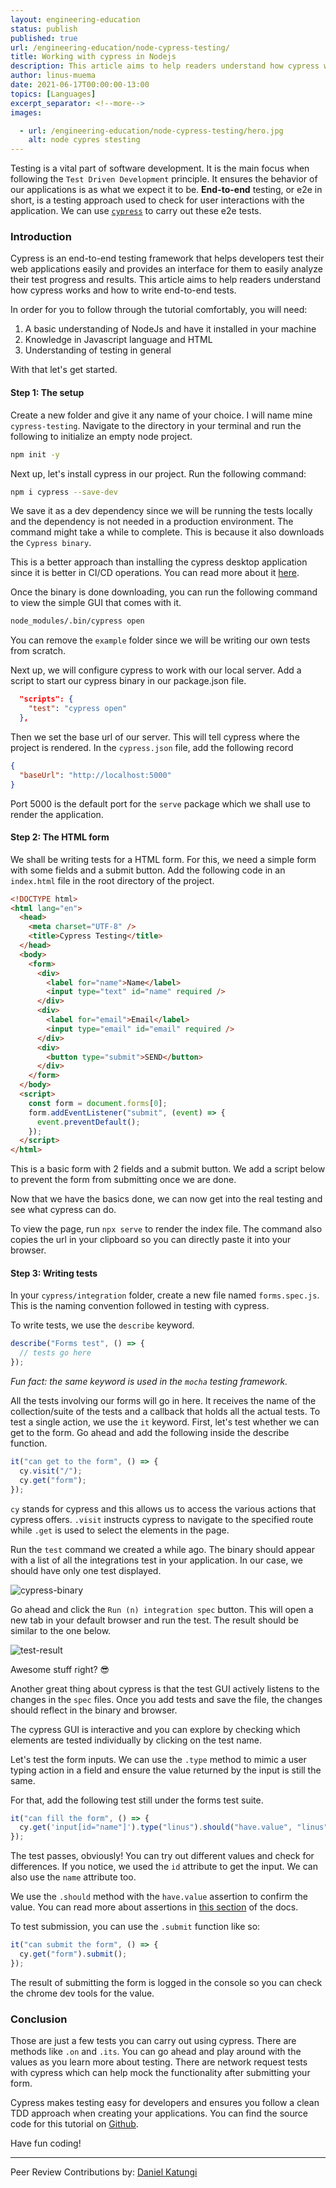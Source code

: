 ```yaml
---
layout: engineering-education
status: publish
published: true
url: /engineering-education/node-cypress-testing/
title: Working with cypress in Nodejs
description: This article aims to help readers understand how cypress works and how to write end-to-end tests.
author: linus-muema
date: 2021-06-17T00:00:00-13:00
topics: [Languages]
excerpt_separator: <!--more-->
images:

  - url: /engineering-education/node-cypress-testing/hero.jpg
    alt: node cypres stesting
---
```


Testing is a vital part of software development. It is the main focus when following the `Test Driven Development` principle. It ensures the behavior of our applications is as what we expect it to be. **End-to-end** testing, or e2e in short, is a testing approach used to check for user interactions with the application. We can use [`cypress`](https://www.cypress.io/) to carry out these e2e tests.

### Introduction

Cypress is an end-to-end testing framework that helps developers test their web applications easily and provides an interface for them to easily analyze their test progress and results.
This article aims to help readers understand how cypress works and how to write end-to-end tests.

In order for you to follow through the tutorial comfortably, you will need:

1. A basic understanding of NodeJs and have it installed in your machine
2. Knowledge in Javascript language and HTML
3. Understanding of testing in general

With that let's get started.

#### Step 1: The setup

Create a new folder and give it any name of your choice. I will name mine `cypress-testing`. Navigate to the directory in your terminal and run the following to initialize an empty node project.

```bash
npm init -y
```

Next up, let's install cypress in our project. Run the following command:

```bash
npm i cypress --save-dev
```

We save it as a dev dependency since we will be running the tests locally and the dependency is not needed in a production environment. The command might take a while to complete. This is because it also downloads the `Cypress binary`.

This is a better approach than installing the cypress desktop application since it is better in CI/CD operations. You can read more about it [here](https://docs.cypress.io/guides/getting-started/installing-cypress#npm-install).

Once the binary is done downloading, you can run the following command to view the simple GUI that comes with it.

```bash
node_modules/.bin/cypress open
```

You can remove the `example` folder since we will be writing our own tests from scratch.

Next up, we will configure cypress to work with our local server. Add a script to start our cypress binary in our package.json file.

```json
  "scripts": {
    "test": "cypress open"
  },
```

Then we set the base url of our server. This will tell cypress where the project is rendered. In the `cypress.json` file, add the following record

```json
{
  "baseUrl": "http://localhost:5000"
}
```

Port 5000 is the default port for the `serve` package which we shall use to render the application.

#### Step 2: The HTML form

We shall be writing tests for a HTML form. For this, we need a simple form with some fields and a submit button. Add the following code in an `index.html` file in the root directory of the project.

```html
<!DOCTYPE html>
<html lang="en">
  <head>
    <meta charset="UTF-8" />
    <title>Cypress Testing</title>
  </head>
  <body>
    <form>
      <div>
        <label for="name">Name</label>
        <input type="text" id="name" required />
      </div>
      <div>
        <label for="email">Email</label>
        <input type="email" id="email" required />
      </div>
      <div>
        <button type="submit">SEND</button>
      </div>
    </form>
  </body>
  <script>
    const form = document.forms[0];
    form.addEventListener("submit", (event) => {
      event.preventDefault();
    });
  </script>
</html>
```

This is a basic form with 2 fields and a submit button. We add a script below to prevent the form from submitting once we are done.

Now that we have the basics done, we can now get into the real testing and see what cypress can do.

To view the page, run `npx serve` to render the index file. The command also copies the url in your clipboard so you can directly paste it into your browser.

#### Step 3: Writing tests

In your `cypress/integration` folder, create a new file named `forms.spec.js`. This is the naming convention followed in testing with cypress.

To write tests, we use the `describe` keyword.

```js
describe("Forms test", () => {
  // tests go here
});
```

_Fun fact: the same keyword is used in the `mocha` testing framework._

All the tests involving our forms will go in here. It receives the name of the collection/suite of the tests and a callback that holds all the actual tests. To test a single action, we use the `it` keyword. First, let's test whether we can get to the form. Go ahead and add the following inside the describe function.

```javascript
it("can get to the form", () => {
  cy.visit("/");
  cy.get("form");
});
```

`cy` stands for cypress and this allows us to access the various actions that cypress offers.
`.visit` instructs cypress to navigate to the specified route while `.get` is used to select the elements in the page.

Run the `test` command we created a while ago. The binary should appear with a list of all the integrations test in your application. In our case, we should have only one test displayed.

![cypress-binary](/node-cypress-testing/cypress-binary.png)

Go ahead and click the `Run (n) integration spec` button. This will open a new tab in your default browser and run the test. The result should be similar to the one below.

![test-result](/node-cypress-testing/test-result.png)

Awesome stuff right? 😎

Another great thing about cypress is that the test GUI actively listens to the changes in the `spec` files. Once you add tests and save the file, the changes should reflect in the binary and browser.

The cypress GUI is interactive and you can explore by checking which elements are tested individually by clicking on the test name.

Let's test the form inputs. We can use the `.type` method to mimic a user typing action in a field and ensure the value returned by the input is still the same.

For that, add the following test still under the forms test suite.

```javascript
it("can fill the form", () => {
  cy.get('input[id="name"]').type("linus").should("have.value", "linus");
});
```

The test passes, obviously! You can try out different values and check for differences. If you notice, we used the `id` attribute to get the input. We can also use the `name` attribute too.

We use the `.should` method with the `have.value` assertion to confirm the value. You can read more about assertions in [this section](https://docs.cypress.io/guides/core-concepts/introduction-to-cypress#Assertions) of the docs.

To test submission, you can use the `.submit` function like so:

```javascript
it("can submit the form", () => {
  cy.get("form").submit();
});
```

The result of submitting the form is logged in the console so you can check the chrome dev tools for the value.

### Conclusion

Those are just a few tests you can carry out using cypress. There are methods like `.on` and `.its`. You can go ahead and play around with the values as you learn more about testing. There are network request tests with cypress which can help mock the functionality after submitting your form.

Cypress makes testing easy for developers and ensures you follow a clean TDD approach when creating your applications. You can find the source code for this tutorial on [Github](https://github.conm/LinusMuema/cypress-testing).

Have fun coding!

---

Peer Review Contributions by: [Daniel Katungi](/engineering-education/authors/daniel-katungi/)
